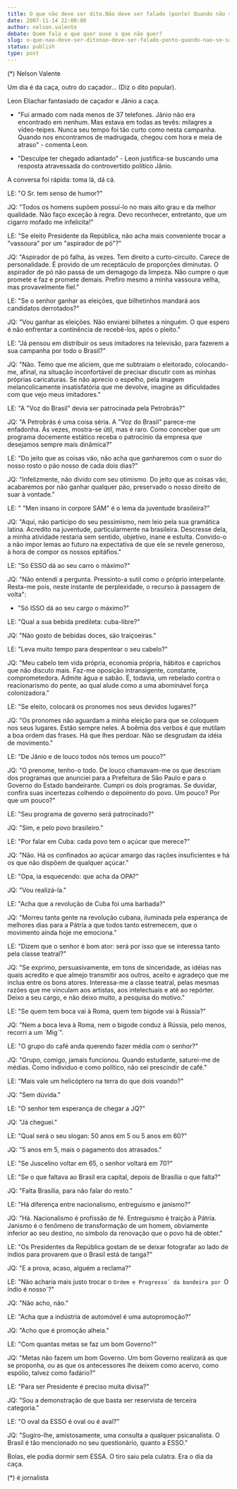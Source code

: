 ```yaml
---
title: O que não deve ser dito.Não deve ser falado (ponto) Quando não se sabe. Se cala (ponto final e não há parágrafo)
date: 2007-11-14 22:00:00
author: nelson.valente
debate: Quem fala o que quer ouve o que não quer?
slug: o-que-nao-deve-ser-ditonao-deve-ser-falado-ponto-quando-nao-se-sabe-se-cala-ponto-final-e-nao-ha-paragrafo
status: publish 
type: post
---
```


(\*) Nelson Valente  

Um dia é da caça, outro do caçador... (Diz o dito popular).  

Leon Eliachar fantasiado de caçador e Jânio a caça.  

- "Fui armado com nada menos de 37 telefones. Jânio não era encontrado em nenhum. Mas estava em todas as tevês: milagres a vídeo-teipes. Nunca seu tempo foi tão curto como nesta campanha. Quando nos encontramos de madrugada, chegou com hora e meia de atraso" - comenta Leon.  

- "Desculpe ter chegado adiantado" - Leon justifica-se buscando uma resposta atravessada do controvertido político Jânio.  

A conversa foi rápida: toma lá, dá cá.   

LE: "O Sr. tem senso de humor?"  

JQ: "Todos os homens supõem possuí-lo no mais alto grau e da melhor qualidade. Não faço exceção à regra. Devo reconhecer, entretanto, que um cigarro mofado me infelicita!"  

LE: "Se eleito Presidente da República, não acha mais conveniente trocar a "vassoura" por um "aspirador de pó"?"  

JQ: "Aspirador de pó falha, às vezes. Tem direito a curto-circuito. Carece de personalidade. É provido de um receptáculo de proporções diminutas. O aspirador de pó não passa de um demagogo da limpeza. Não cumpre o que promete e faz e promete demais. Prefiro mesmo a minha vassoura velha, mas provavelmente fiel."  

LE: "Se o senhor ganhar as eleições, que bilhetinhos mandará aos candidatos derrotados?"  

JQ: "Vou ganhar as eleições. Não enviarei bilhetes a ninguém. O que espero é não enfrentar a continência de recebê-los, após o pleito."  

LE: "Já pensou em distribuir os seus imitadores na televisão, para fazerem a sua campanha por todo o Brasil?"  

JQ: "Não. Temo que me aliciem, que me subtraiam o eleitorado, colocando-me, afinal, na situação inconfortável de precisar discutir com as minhas próprias caricaturas. Se não aprecio o espelho, pela imagem melancolicamente insatisfatória que me devolve, imagine as dificuldades com que vejo meus imitadores."  

LE: "A "Voz do Brasil" devia ser patrocinada pela Petrobrás?"  

JQ: "A Petrobrás é uma coisa séria. A "Voz do Brasil" parece-me enfadonha. Às vezes, mostra-se útil, mas é raro. Como conceber que um programa docemente estático receba o patrocínio da empresa que desejamos sempre mais dinâmica?"  

LE: "Do jeito que as coisas vão, não acha que ganharemos com o suor do nosso rosto o pão nosso de cada dois dias?"  

JQ: "Infelizmente, não divido com seu otimismo. Do jeito que as coisas vão, acabaremos por não ganhar qualquer pão, preservado o nosso direito de suar à vontade."  

LE: " "Men insano in corpore SAM" é o lema da juventude brasileira?"  

JQ: "Aqui, não participo do seu pessimismo, nem leio pela sua gramática latina. Acredito na juventude, particularmente na brasileira. Descresse dela, a minha atividade restaria sem sentido, objetivo, inane e estulta. Convido-o a não impor lemas ao futuro na expectativa de que ele se revele generoso, à hora de compor os nossos epitáfios."  

LE: "Só ESSO dá ao seu carro o máximo?"  

JQ: "Não entendi a pergunta. Pressinto-a sutil como o pró­prio interpelante. Resta-me pois, neste instante de perplexidade, o recurso à passagem de volta":   

- "Só ISSO dá ao seu cargo o máximo?"  

LE: "Qual a sua bebida predileta: cuba-libre?"  

JQ: "Não gosto de bebidas doces, são traiçoeiras."  

LE: "Leva muito tempo para despentear o seu cabelo?"  

JQ: "Meu cabelo tem vida própria, economia própria, hábitos e caprichos que não discuto mais. Faz-me oposição intransigente, constante, comprometedora. Admite água e sabão. É, todavia, um rebelado contra o reacionarismo do pente, ao qual alude como a uma abominável força colonizadora."  

LE: "Se eleito, colocará os pronomes nos seus devidos lugares?"  

JQ: "Os pronomes não aguardam a minha eleição para que se coloquem nos seus lugares. Estão sempre neles. A boêmia dos verbos é que mutilam a boa ordem das frases. Há que lhes perdoar. Não se desgrudam da idéia de movimento."  

LE: "De Jânio e de louco todos nós temos um pouco?"  

JQ: "O prenome, tenho-o todo. De louco chamavam-me os que descriam dos programas que anunciei para a Prefeitura de São Paulo e para o Governo do Estado bandeirante. Cumpri os dois programas. Se duvidar, confira suas incertezas colhendo o depoimento do povo. Um pouco? Por que um pouco?"   

LE: "Seu programa de governo será patrocinado?"   

JQ: "Sim, e pelo povo brasileiro."   

LE: "Por falar em Cuba: cada povo tem o açúcar que merece?"  

JQ: "Não. Há os confinados ao açúcar amargo das rações insuficientes e há os que não dispõem de qualquer açúcar."  

LE: "Opa, ia esquecendo: que acha da OPA?"  

JQ: "Vou realizá-la."  

LE: "Acha que a revolução de Cuba foi uma barbada?"  

JQ: "Morreu tanta gente na revolução cubana, iluminada pela esperança de melhores dias para a Pátria a que todos tanto estremecem, que o movimento ainda hoje me emociona."  

LE: "Dizem que o senhor é bom ator: será por isso que se interessa tanto pela classe teatral?"  

JQ: "Se exprimo, persuasivamente, em tons de sinceridade, as idéias nas quais acredito e que almejo transmitir aos outros, aceito e agradeço que me inclua entre os bons atores. Interessa-me a classe teatral, pelas mesmas razões que me vinculam aos artistas, aos intelectuais e até ao repórter. Deixo a seu cargo, e não deixo muito, a pesquisa do motivo."   

LE: "Se quem tem boca vai à Roma, quem tem bigode vai à Rússia?"  

JQ: "Nem a boca leva à Roma, nem o bigode conduz à Rússia, pelo menos, recorri a um `Mig´".  

LE: "O grupo do café anda querendo fazer média com o senhor?"  

JQ: "Grupo, comigo, jamais funcionou. Quando estudante, saturei-me de médias. Como indivíduo e como político, não sei prescindir de café."  

LE: "Mais vale um helicóptero na terra do que dois voando?"  

JQ: "Sem dúvida."  

LE: "O senhor tem esperança de chegar a JQ?"  

JQ: "Já cheguei."  

LE: "Qual será o seu slogan: 50 anos em 5 ou 5 anos em 60?"  

JQ: "5 anos em 5, mais o pagamento dos atrasados."  

LE: "Se Juscelino voltar em 65, o senhor voltará em 70?"  

LE: "Se o que faltava ao Brasil era capital, depois de Brasília o que falta?"  

JQ: "Falta Brasília, para não falar do resto."  

LE: "Há diferença entre nacionalismo, entreguismo e janismo?"  

JQ: "Há. Nacionalismo é profissão de fé. Entreguismo é traição à Pátria. Janismo é o fenômeno de transformação de um homem, obviamente inferior ao seu destino, no símbolo da renovação que o povo há de obter."  

LE: "Os Presidentes da República gostam de se deixar fotografar ao lado de índios para provarem que o Brasil está de tanga?"   

JQ: "E a prova, acaso, alguém a reclama?"  

LE: "Não acharia mais justo trocar o `Ordem e Progresso´ da bandeira por `O índio é nosso´?"  

JQ: "Não acho, não."   

LE: "Acha que a indústria de automóvel é uma autopromoção?"  

JQ: "Acho que é promoção alheia."   

LE: "Com quantas metas se faz um bom Governo?"   

JQ: "Metas não fazem um bom Governo. Um bom Governo realizará as que se proponha, ou as que os antecessores lhe deixem como acervo, como espólio, talvez como fadário?"  

LE: "Para ser Presidente é preciso muita divisa?"   

JQ: "Sou a demonstração de que basta ser reservista de terceira categoria."  

LE: "O oval da ESSO é oval ou é aval?"  

JQ: "Sugiro-lhe, amistosamente, uma consulta a qualquer psicanalista. O Brasil é tão mencionado no seu questionário, quanto a ESSO."  

Bolas, ele podia dormir sem ESSA. O tiro saiu pela culatra. Era o dia da caça.  

(\*) é jornalista
